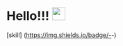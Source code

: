 # Hello!!! <img src="https://raw.githubusercontent.com/MartinHeinz/MartinHeinz/master/wave.gif" width="30px">

[skill] (https://img.shields.io/badge/-<HTML>-<lightgray>)


